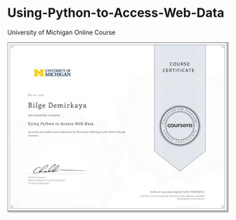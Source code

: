 # Using-Python-to-Access-Web-Data
University of Michigan Online Course



![alt text](https://github.com/bilgedemirkaya/Using-Python-to-Access-Web-Data/blob/main/certificate-michigan.JPG)

